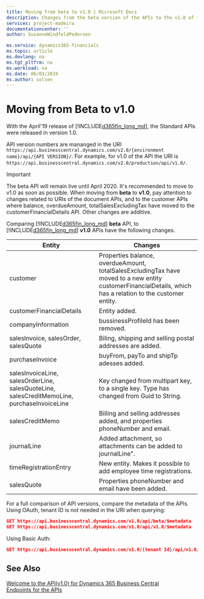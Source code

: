 ```yaml
---
title: Moving from beta to v1.0 | Microsoft Docs
description: Changes from the beta version of the APIs to the v1.0 of the APIs in Dynamics 365 Business Central.
services: project-madeira
documentationcenter: ''
author: SusanneWindfeldPedersen

ms.service: dynamics365-financials
ms.topic: article
ms.devlang: na
ms.tgt_pltfrm: na
ms.workload: na
ms.date: 06/03/2019
ms.author: solsen
---
```


# Moving from Beta to v1.0
With the April'19 release of [!INCLUDE[d365fin_long_md](../../includes/d365fin_long_md.md)], the Standard APIs were released in version 1.0.  

API version numbers are mananged in the URI `https://api.businesscentral.dynamics.com/v2.0/{environment name}/api/{API VERSION}/`. For example, for v1.0 of the API the URI is `https://api.businesscentral.dynamics.com/v2.0/production/api/v1.0/`.

> [!IMPORTANT]  
> The beta API will remain live until April 2020. It's recommended to move to v1.0 as soon as possible. When moving from **beta** to **v1.0**, pay attention to changes related to URIs of the document APIs, and to the customer APIs where balance, overdueAmount, totalSalesExcludingTax have moved to the customerFinancialDetails API. Other changes are additive.  

Comparing [!INCLUDE[d365fin_long_md](../../includes/d365fin_long_md.md)] **beta** API, to [!INCLUDE[d365fin_long_md](../../includes/d365fin_long_md.md)] **v1.0** APIs have the following changes.

|Entity | Changes|
|-------|--------|
|customer|Properties balance, overdueAmount, totalSalesExcludingTax have moved to a new entity customerFinancialDetails, which has a relation to the customer entity.|
|customerFinancialDetails|Entity added.|
|companyInformation |bussinessProfileId has been removed.|
|salesInvoice, salesOrder, salesQuote|Biling, shipping and selling postal addresses are added.|
|purchaseInvoice|buyFrom, payTo and shipTp adesses added.|
|salesInvoiceLine, salesOrderLine, salesQuoteLine, salesCreditMemoLine, purchaseInvoiceLine|Key changed from multipart key, to a single key. Type has changed from Guid to String.|
|salesCreditMemo|Billing and selling addresses added, and properties phoneNumber and email.|
|journalLine|Added attachment, so attachments can be added to journalLine".|
|timeRegistrationEntry|New entity. Makes it possible to add employee time registrations.|
|salesQuote|Properties phoneNumber and email have been added.|

For a full comparison of API versions, compare the metadata of the APIs. Using OAuth, tenant ID is not needed in the URI when querying:

```json 
GET https://api.businesscentral.dynamics.com/v1.0/api/beta/$metadata
GET https://api.businesscentral.dynamics.com/v1.0/api/v1.0/$metadata
```
Using Basic Auth:

```json 
GET https://api.businesscentral.dynamics.com/v1.0/{tenant Id}/api/v1.0/$metadata
```
## See Also
[Welcome to the API(v1.0) for Dynamics 365 Business Central](index.md)  
[Endpoints for the APIs](endpoints-apis-for-dynamics.md)  